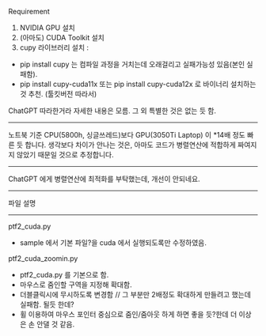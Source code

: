 Requirement 
1. NVIDIA GPU 설치
2. (아마도) CUDA Toolkit 설치
3. cupy 라이브러리 설치 : 
- pip install cupy 는 컴파일 과정을 거치는데 오래걸리고 실패가능성 있음(본인 실패함). 
- pip install cupy-cuda11x 또는 pip install cupy-cuda12x 로 바이너리 설치하는 것 추천. (툴킷버전 따라서)

ChatGPT 따라한거라 자세한 내용은 모름. 
그 외 특별한 것은 없는 듯 함. 

---

노트북 기준
CPU(5800h, 싱글쓰레드)보다 
GPU(3050Ti Laptop) 이 *14배 정도 빠른 듯 합니다. 
생각보다 차이가 안나는 것은, 아마도 코드가 병렬연산에 적합하게 짜여지지 않았기 때문일 것으로 추정합니다.

***
ChatGPT 에게 병렬연산에 최적화를 부탁했는데, 개선이 안되네요. 
___ 

파일 설명 

---

ptf2_cuda.py
- sample 에서 기본 파일?을 cuda 에서 실행되도록만 수정하였음.

ptf2_cuda_zoomin.py
- ptf2_cuda.py 를 기본으로 함.
- 마우스로 줌인할 구역을 지정해 확대함.
- 더블클릭시에 무시하도록 변경함 // 그 부분만 2배정도 확대하게 만들려고 했는데 실패함. 될듯 한데?
- 휠 이용하여 마우스 포인터 중심으로 줌인/줌아웃 하게 하면 좋을 듯?한데 더 이상은 손 안댈 것 같음.

